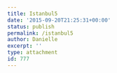 ```yaml
---
title: Istanbul5
date: '2015-09-20T21:25:31+00:00'
status: publish
permalink: /istanbul5
author: Danielle
excerpt: ''
type: attachment
id: 777
---
```

<!DOCTYPE html PUBLIC "-//W3C//DTD HTML 4.0 Transitional//EN" "http://www.w3.org/TR/REC-html40/loose.dtd">
<?xml encoding="UTF-8">
